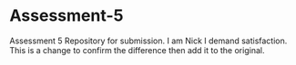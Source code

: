 # Assessment-5
Assessment 5 Repository for submission.
I am Nick
I demand satisfaction.
This is a change to confirm the difference then add it to the original.
